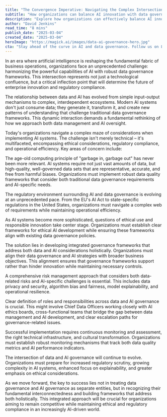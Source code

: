 ```yaml
---
title: "The Convergence Imperative: Navigating the Complex Intersection of Data and AI Governance"
subtitle: "How organizations can balance AI innovation with data governance"
description: "Explore how organizations can effectively balance AI innovation with robust data governance frameworks in an era of rapid technological advancement. This analysis examines the evolving relationship between data and AI systems, current challenges, and strategies for building integrated governance frameworks that support both innovation and compliance."
author: "David Jenkins"
read_time: "8 mins"
publish_date: "2025-03-04"
created_date: "2025-03-04"
heroImage: "https://magick.ai/images/data-ai-governance-hero.jpg"
cta: "Stay ahead of the curve in AI and data governance. Follow us on LinkedIn for expert insights, industry updates, and strategic guidance on navigating this complex landscape."
---
```


In an era where artificial intelligence is reshaping the fundamental fabric of business operations, organizations face an unprecedented challenge: harmonizing the powerful capabilities of AI with robust data governance frameworks. This intersection represents not just a technological confluence, but a critical inflection point that will determine the future of enterprise innovation and regulatory compliance.

The relationship between data and AI has evolved from simple input-output mechanisms to complex, interdependent ecosystems. Modern AI systems don't just consume data; they generate it, transform it, and create new patterns of understanding that challenge traditional data governance frameworks. This dynamic interaction demands a fundamental rethinking of how we approach both data management and AI oversight.

Today's organizations navigate a complex maze of considerations when implementing AI systems. The challenge isn't merely technical – it's multifaceted, encompassing ethical considerations, regulatory compliance, and operational efficiency. Key areas of concern include:

The age-old computing principle of "garbage in, garbage out" has never been more relevant. AI systems require not just vast amounts of data, but high-quality, well-governed data sets that are representative, accurate, and free from harmful biases. Organizations must implement robust data quality frameworks that consider both traditional data governance requirements and AI-specific needs.

The regulatory environment surrounding AI and data governance is evolving at an unprecedented pace. From the EU's AI Act to state-specific regulations in the United States, organizations must navigate a complex web of requirements while maintaining operational efficiency.

As AI systems become more sophisticated, questions of ethical use and responsible innovation take center stage. Organizations must establish clear frameworks for ethical AI development while ensuring these frameworks align with existing data governance policies.

The solution lies in developing integrated governance frameworks that address both data and AI considerations holistically. Organizations must align their data governance and AI strategies with broader business objectives. This alignment ensures that governance frameworks support rather than hinder innovation while maintaining necessary controls.

A comprehensive risk management approach that considers both data-related risks and AI-specific challenges is essential. This includes data privacy and security, algorithm bias and fairness, model explainability, and operational resilience.

Clear definition of roles and responsibilities across data and AI governance is crucial. This might involve Chief Data Officers working closely with AI ethics boards, cross-functional teams that bridge the gap between data management and AI development, and clear escalation paths for governance-related issues.

Successful implementation requires continuous monitoring and assessment, the right technical infrastructure, and cultural transformation. Organizations must establish robust monitoring mechanisms that track both data quality metrics and AI performance indicators.

The intersection of data and AI governance will continue to evolve. Organizations must prepare for increased regulatory scrutiny, growing complexity in AI systems, enhanced focus on explainability, and greater emphasis on ethical considerations.

As we move forward, the key to success lies not in treating data governance and AI governance as separate entities, but in recognizing their fundamental interconnectedness and building frameworks that address both holistically. This integrated approach will be crucial for organizations aiming to remain competitive while maintaining ethical and regulatory compliance in an increasingly AI-driven world.